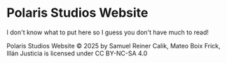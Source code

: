# Polaris Studios Website

I don't know what to put here so I guess you don't have much to read!

Polaris Studios Website © 2025 by Samuel Reiner Calik, Mateo Boix Frick, Illán Justicia is licensed under CC BY-NC-SA 4.0
